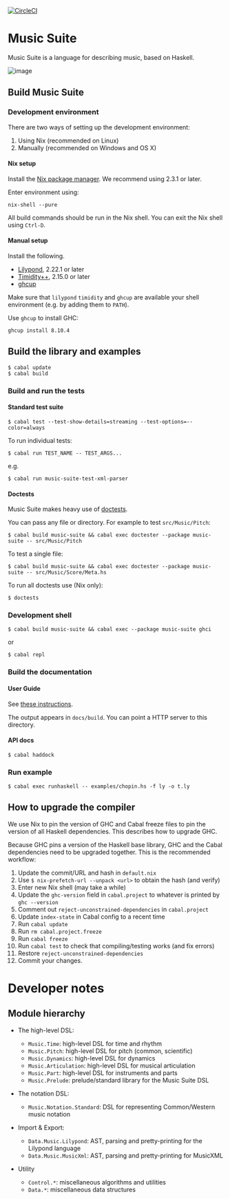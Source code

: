 [![CircleCI](https://circleci.com/gh/music-suite/music-suite.svg?style=svg)](https://circleci.com/gh/music-suite/music-suite)



# Music Suite

Music Suite is a language for describing music, based on Haskell.

![image](https://user-images.githubusercontent.com/321331/111701233-6c33ab80-8832-11eb-9d26-7d0369b22a43.png)


<!-- See <http://music-suite.github.io>. -->


## Build Music Suite

### Development environment

There are two ways of setting up the development environment:

1. Using Nix (recommended on Linux)
2. Manually (recommended on Windows and OS X)

#### Nix setup

Install the [Nix package manager](https://en.wikipedia.org/wiki/Nix_package_manager). We recommend using 2.3.1 or later.

Enter environment using:

```
nix-shell --pure
```

All build commands should be run in the Nix shell. You can exit the Nix shell using `Ctrl-D`.

#### Manual setup

Install the following.

- [Lilypond](http://lilypond.org/), 2.22.1 or later
- [Timidity++](https://sourceforge.net/projects/timidity/), 2.15.0 or later
- [ghcup](https://www.haskell.org/ghcup)

Make sure that `lilypond` `timidity` and `ghcup` are available your shell environment (e.g. by adding them to `PATH`).

Use `ghcup` to install GHC:

```
ghcup install 8.10.4
```

## Build the library and examples

```
$ cabal update
$ cabal build
```

### Build and run the tests

#### Standard test suite

```
$ cabal test --test-show-details=streaming --test-options=--color=always
```

To run individual tests:

```
$ cabal run TEST_NAME -- TEST_ARGS...
```

e.g.

```
$ cabal run music-suite-test-xml-parser
```

#### Doctests

Music Suite makes heavy use of [doctests](https://en.wikipedia.org/wiki/Doctest). 

You can pass any file or directory. For example to test `src/Music/Pitch`:

```
$ cabal build music-suite && cabal exec doctester --package music-suite -- src/Music/Pitch
```

To test a single file:

```
$ cabal build music-suite && cabal exec doctester --package music-suite -- src/Music/Score/Meta.hs
```

To run all doctests use (Nix only):

```
$ doctests
```



### Development shell

```
$ cabal build music-suite && cabal exec --package music-suite ghci
```

or

```
$ cabal repl
```

### Build the documentation

#### User Guide

See [these instructions](https://github.com/music-suite/music-suite/tree/main/docs-sphinx).

The output appears in `docs/build`. You can point a HTTP server to this directory.

#### API docs

```
$ cabal haddock
```


### Run example

```
$ cabal exec runhaskell -- examples/chopin.hs -f ly -o t.ly
```



## How to upgrade the compiler

We use Nix to pin the version of GHC and Cabal freeze files to pin the
version of all Haskell dependencies. This describes how to upgrade GHC.

Because GHC pins a version of the Haskell base library, GHC and the Cabal dependencies need to be upgraded together. This is the recommended workflow:

1. Update the commit/URL and hash in `default.nix`
  1. Use `$ nix-prefetch-url --unpack <url>` to obtain the hash (and verify)
1. Enter new Nix shell (may take a while)
1. Update the `ghc-version` field in `cabal.project` to whatever is printed by `ghc --version`
1. Comment out `reject-unconstrained-dependencies` in `cabal.project`
1. Update `index-state` in Cabal config to a recent time
1. Run `cabal update`
1. Run `rm cabal.project.freeze`
1. Run `cabal freeze`
1. Run `cabal test` to check that compiling/testing works (and fix errors)
1. Restore `reject-unconstrained-dependencies`
1. Commit your changes.


# Developer notes

## Module hierarchy

- The high-level DSL:
  - `Music.Time`: high-level DSL for time and rhythm
  - `Music.Pitch`: high-level DSL for pitch (common, scientific)
  - `Music.Dynamics`: high-level DSL for dynamics
  - `Music.Articulation`: high-level DSL for musical articulation
  - `Music.Part`: high-level DSL for instruments and parts
  - `Music.Prelude`: prelude/standard library for the Music Suite DSL

- The notation DSL:
  - `Music.Notation.Standard`: DSL for representing Common/Western music notation

- Import & Export:
  - `Data.Music.Lilypond`: AST, parsing and pretty-printing for the Lilypond language
  - `Data.Music.MusicXml`: AST, parsing and pretty-printing for MusicXML

- Utility
  - `Control.*`: miscellaneous algorithms and utilities
  - `Data.*`: miscellaneous data structures
